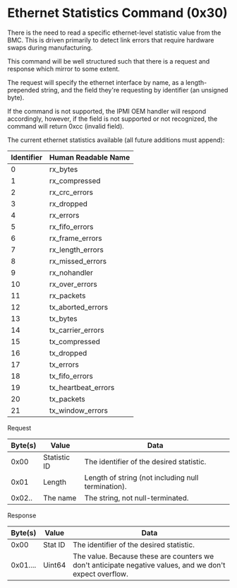 # Ethernet Statistics Command (0x30)

There is the need to read a specific ethernet-level statistic value from the
BMC. This is driven primarily to detect link errors that require hardware swaps
during manufacturing.

This command will be well structured such that there is a request and response
which mirror to some extent.

The request will specify the ethernet interface by name, as a length-prepended
string, and the field they're requesting by identifier (an unsigned byte).

If the command is not supported, the IPMI OEM handler will respond accordingly,
however, if the field is not supported or not recognized, the command will
return 0xcc (invalid field).

The current ethernet statistics available (all future additions must append):

| Identifier | Human Readable Name |
| ---------- | ------------------- |
| 0          | rx_bytes            |
| 1          | rx_compressed       |
| 2          | rx_crc_errors       |
| 3          | rx_dropped          |
| 4          | rx_errors           |
| 5          | rx_fifo_errors      |
| 6          | rx_frame_errors     |
| 7          | rx_length_errors    |
| 8          | rx_missed_errors    |
| 9          | rx_nohandler        |
| 10         | rx_over_errors      |
| 11         | rx_packets          |
| 12         | tx_aborted_errors   |
| 13         | tx_bytes            |
| 14         | tx_carrier_errors   |
| 15         | tx_compressed       |
| 16         | tx_dropped          |
| 17         | tx_errors           |
| 18         | tx_fifo_errors      |
| 19         | tx_heartbeat_errors |
| 20         | tx_packets          |
| 21         | tx_window_errors    |

Request

| Byte(s) | Value        | Data                                               |
| ------- | ------------ | -------------------------------------------------- |
| 0x00    | Statistic ID | The identifier of the desired statistic.           |
| 0x01    | Length       | Length of string (not including null termination). |
| 0x02..  | The name     | The string, not null-terminated.                   |

Response

| Byte(s)  | Value   | Data                                                                                                     |
| -------- | ------- | -------------------------------------------------------------------------------------------------------- |
| 0x00     | Stat ID | The identifier of the desired statistic.                                                                 |
| 0x01.... | Uint64  | The value. Because these are counters we don't anticipate negative values, and we don't expect overflow. |

